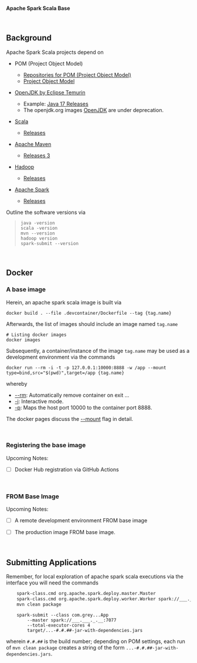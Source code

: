 <br>

**Apache Spark Scala Base**

<br>

## Background

Apache Spark Scala projects depend on

* POM (Project Object Model)
  * [Repositories for POM (Project Object Model)](https://mvnrepository.com/repos)
  * [Project Object Model](https://maven.apache.org/guides/introduction/introduction-to-the-pom.html)

* [OpenJDK by Eclipse Temurin](https://hub.docker.com/_/eclipse-temurin)
  * Example: [Java 17 Releases](https://hub.docker.com/_/eclipse-temurin/tags?page=1&name=17)
  * The openjdk.org images [OpenJDK](https://hub.docker.com/_/openjdk) are under deprecation.

* [Scala](https://scala-lang.org)
  * [Releases](https://scala-lang.org/download/all.html)

* [Apache Maven](https://maven.apache.org)
  * [Releases 3](https://dlcdn.apache.org/maven/maven-3/)

* [Hadoop](https://hadoop.apache.org)
  * [Releases](https://dlcdn.apache.org/hadoop/common/)

* [Apache Spark](https://spark.apache.org)
  * [Releases](https://dlcdn.apache.org/spark/)

Outline the software versions via

> ```shell
> java -version
> scala -version
> mvn --version
> hadoop version
> spark-submit --version
> ```


<br>


## Docker

### A base image

Herein, an apache spark scala image is built via

```shell
docker build . --file .devcontainer/Dockerfile --tag {tag.name}
```

Afterwards, the list of images should include an image named `tag.name`

```shell
# Listing docker images
docker images
```

Subsequently, a container/instance of the image `tag.name` may be used as a development environment via the commands

```shell
docker run --rm -i -t -p 127.0.0.1:10000:8888 -w /app --mount type=bind,src="$(pwd)",target=/app {tag.name}
```

whereby

* [--rm](https://docs.docker.com/engine/reference/commandline/run/#:~:text=a%20container%20exits-,%2D%2Drm,-Automatically%20remove%20the): Automatically remove container on exit ...
* [-i](https://docs.docker.com/engine/reference/commandline/run/#:~:text=and%20reaps%20processes-,%2D%2Dinteractive,-%2C%20%2Di): Interactive mode.
* [-p](https://docs.docker.com/engine/reference/commandline/run/#:~:text=%2D%2Dpublish%20%2C-,%2Dp,-Publish%20a%20container%E2%80%99s): Maps the host port 10000 to the container port 8888.

The docker pages discuss the [--mount](https://docs.docker.com/build/guide/mounts/) flag in detail.

<br>

### Registering the base image

Upcoming Notes:

- [ ] Docker Hub registration via GitHub Actions

<br>

### FROM Base Image

Upcoming Notes:

- [ ] A remote development environment FROM base image
- [ ] The production image FROM base image.


<br>


## Submitting Applications

Remember, for local exploration of apache spark scala executions via the interface you will need the commands

```bash
    spark-class.cmd org.apache.spark.deploy.master.Master
    spark-class.cmd org.apache.spark.deploy.worker.Worker spark://___.___._.__:7077
    mvn clean package
```

```shell
    spark-submit --class com.grey...App 
        --master spark://___.___._.__:7077 
        --total-executor-cores 4 
        target/...-#.#.##-jar-with-dependencies.jars
```

wherein `#.#.##` is the build number; depending on <span title='Project Object Model'>POM</span> settings, each run of `mvn clean package` creates a string of the form `...-#.#.##-jar-with-dependencies.jars`.


<br>
<br>

<br>
<br>

<br>
<br>

<br>
<br>
